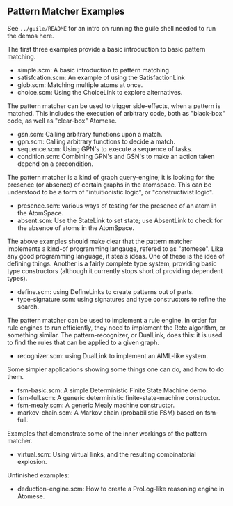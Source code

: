 Pattern Matcher Examples
------------------------

See `../guile/README` for an intro on running the guile shell needed
to run the demos here.

The first three examples provide a basic introduction to basic
pattern matching.

* simple.scm: A basic introduction to pattern matching.
* satisfcation.scm: An example of using the SatisfactionLink
* glob.scm: Matching multiple atoms at once.
* choice.scm: Using the ChoiceLink to explore alternatives.

The pattern matcher can be used to trigger side-effects, when a pattern
is matched.  This includes the execution of arbitrary code, both as
"black-box" code, as well as "clear-box" Atomese.

* gsn.scm: Calling arbitrary functions upon a match.
* gpn.scm: Calling arbitrary functions to decide a match.
* sequence.scm: Using GPN's to execute a sequence of tasks.
* condition.scm: Combining GPN's and GSN's to make an action taken
    depend on a precondition.

The pattern matcher is a kind of graph query-engine; it is looking for
the presence (or absence) of certain graphs in the atomspace. This can
be understood to be a form of "intuitionistic logic", or
"constructivist logic".

* presence.scm: various ways of testing for the presence of an atom in
    the AtomSpace.
* absent.scm: Use the StateLink to set state; use AbsentLink to check
    for the absence of atoms in the AtomSpace.

The above examples should make clear that the pattern matcher implements
a kind-of programming langauge, refered to as "atomese". Like any good
programming language, it steals ideas.  One of these is the idea of
defining things.  Another is a fairly complete type system, providing
basic type constructors (although it currently stops short of providing
dependent types).

* define.scm: using DefineLinks to create patterns out of parts.
* type-signature.scm: using signatures and type constructors to refine
    the search.

The pattern matcher can be used to implement a rule engine.  In order
for rule engines to run efficiently, they need to implement the Rete
algorithm, or something similar.  The pattern-recognizer, or DualLink,
does this: it is used to find the rules that can be applied to a given
graph.

* recognizer.scm: using DualLink to implement an AIML-like system.

Some simpler applications showing some things one can do, and how to do
them.

* fsm-basic.scm: A simple Deterministic Finite State Machine demo.
* fsm-full.scm: A generic deterministic finite-state-machine constructor.
* fsm-mealy.scm: A generic Mealy machine constructor.
* markov-chain.scm: A Markov chain (probabilistic FSM) based on fsm-full.

Examples that demonstrate some of the inner workings of the pattern
matcher.

* virtual.scm: Using virtual links, and the resulting combinatorial
     explosion.

Unfinished examples:

* deduction-engine.scm: How to create a ProLog-like reasoning engine in
      Atomese.
